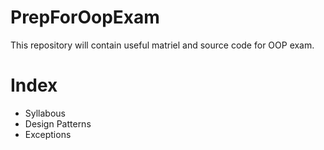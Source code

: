 # PrepForOopExam
This repository will contain useful matriel and source code for OOP exam.

# Index
- Syllabous
- Design Patterns
- Exceptions
